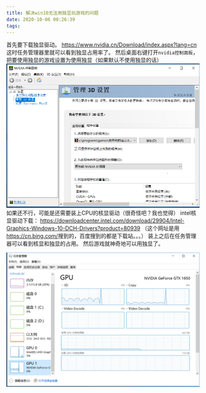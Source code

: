 ```yaml
---
title: 解决win10无法用独显玩游戏的问题
date: 2020-10-06 00:26:39
tags:
---
```


首先要下载独显驱动。
<https://www.nvidia.cn/Download/index.aspx?lang=cn>
这时任务管理器里就可以看到独显占用率了。
然后桌面右键打开```nvidia控制面板```，把要使用独显的游戏设置为使用独显（如果默认不使用独显的话）
![在这里插入图片描述](解决win10无法用独显玩游戏的问题/20201006002140295.png)
如果还不行，可能是还需要装上CPU的核显驱动（很奇怪吧？我也觉得）
intel核显驱动下载：
<https://downloadcenter.intel.com/download/29904/Intel-Graphics-Windows-10-DCH-Drivers?product=80939>
（这个网址是用<https://cn.bing.com/>搜到的，百度搜到的都是下载站。。。）
装上之后在任务管理器可以看到核显和独显的占用。
然后游戏就神奇地可以用独显了。

![在这里插入图片描述](解决win10无法用独显玩游戏的问题/20201006003111321.png)
